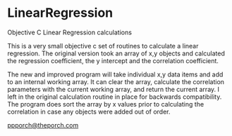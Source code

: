 LinearRegression
================

Objective C Linear Regression calculations

This is a very small objective c set of routines to calculate a linear regression. The original version took
an array of x,y objects and calculated  the regression coefficient, the y intercept and the correlation coefficient.

The new and improved program will take individual x,y data items and add to an internal working array. It can
clear the array, calculate the correlation parameters with the current working array, and return the current array. 
I left in the original calculation routine in place for backwards compatibility. The program does sort the array
by x values prior to calculating the correlation in case any objects were added out of order.

ppporch@theporch.com
